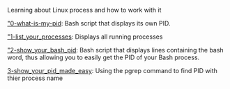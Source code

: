 Learning about Linux process and how to work with it

["0-what-is-my-pid](./0-what-is-my-pid): Bash script that displays its own PID.

["1-list_your_processes](./1-list_your_processes): Displays all running processes

["2-show_your_bash_pid](./2-show_your_bash_pid): Bash script that displays lines containing the bash word, thus allowing you to easily get the PID of your Bash process.

[3-show_your_pid_made_easy](./3-show_your_bash_pid_made_easy): Using the pgrep command to find PID with thier process name

